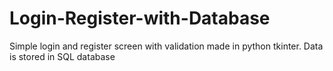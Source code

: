 # Login-Register-with-Database
Simple login and register screen with validation made in python tkinter. Data is stored in SQL database
